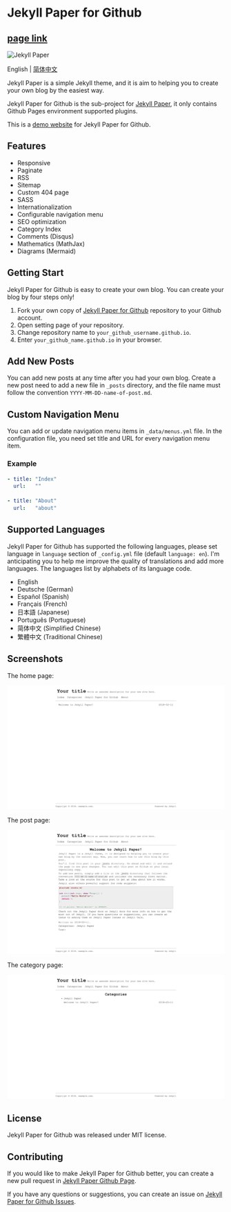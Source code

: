 # Jekyll Paper for Github

## [page link](https://kilkoon.github.io/aboutMe/)

![Jekyll Paper](./favicon.ico)

English | [简体中文](./README-CN.md)

Jekyll Paper is a simple Jekyll theme, and it is aim to helping you to create your own blog by the easiest way.

Jekyll Paper for Github is the sub-project for [Jekyll Paper][jekyll-paper], it only contains Github Pages environment supported plugins.

This is a [demo website](https://www.ghosind.com) for Jekyll Paper for Github.

## Features

- Responsive
- Paginate
- RSS
- Sitemap
- Custom 404 page
- SASS
- Internationalization
- Configurable navigation menu
- SEO optimization
- Category Index
- Comments (Disqus)
- Mathematics (MathJax)
- Diagrams (Mermaid)

## Getting Start

Jekyll Paper for Github is easy to create your own blog. You can create your blog by four steps only!

1. Fork your own copy of [Jekyll Paper for Github][jekyll-paper-github] repository to your Github account.
2. Open setting page of your repository.
3. Change repository name to `your_github_username.github.io`.
4. Enter `your_github_name.github.io` in your browser.

## Add New Posts

You can add new posts at any time after you had your own blog. Create a new post need to add a new file in `_posts` directory, and the file name must follow the convention `YYYY-MM-DD-name-of-post.md`.

## Custom Navigation Menu

You can add or update navigation menu items in `_data/menus.yml` file. In the configuration file, you need set title and URL for every navigation menu item.

### Example

```yml
- title: "Index"
  url:   ""

- title: "About"
  url:   "about"
```

## Supported Languages

Jekyll Paper for Github has supported the following languages, please set language in `language` section of `_config.yml` file (default `language: en`). I'm anticipating you to help me improve the quality of translations and add more languages. The languages list by alphabets of its language code.

- English
- Deutsche (German)
- Español (Spanish)
- Français (French)
- 日本語 (Japanese)
- Português (Portuguese)
- 简体中文 (Simplified Chinese)
- 繁體中文 (Traditional Chinese)

## Screenshots

The home page:

![Index Screenshot](./assets/images/index-screenshot.png)

The post page:

![Post Screenshot](./assets/images/post-screenshot.png)

The category page:

![Category Screenshot](./assets/images/category-screenshot.png)

## License

Jekyll Paper for Github was released under MIT license.

## Contributing

If you would like to make Jekyll Paper for Github better, you can create a new pull request in [Jekyll Paper Github Page][jekyll-paper-github].

If you have any questions or suggestions, you can create an issue on [Jekyll Paper for Github Issues][jekyll-paper-github-issues].

[jekyll-paper]: https://github.com/ghosind/Jekyll-Paper
[jekyll-paper-github]: https://github.com/ghosind/Jekyll-Paper-Github
[jekyll-paper-github-issues]: https://github.com/ghosind/Jekyll-Paper-Github/issues
